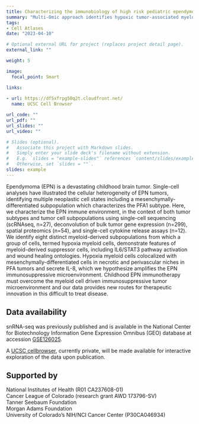 ```yaml
---
title: Characterizing the immunobiology of high risk pediatric ependymoma  
summary: "Multi-Omic approach identifies hypoxic tumor-associated myeloid cells that drive immunobiology of high risk pediatric ependymoma"
tags: 
- Cell Atlases
date: "2023-04-10"

# Optional external URL for project (replaces project detail page).
external_link: ""

weight: 5

image:
  focal_point: Smart

links:
  
- url: https://df5xfrpg50q2t.cloudfront.net/
  name: UCSC Cell Browser 

url_code: ""
url_pdf: ""
url_slides: ""
url_video: ""

# Slides (optional).
#   Associate this project with Markdown slides.
#   Simply enter your slide deck's filename without extension.
#   E.g. `slides = "example-slides"` references `content/slides/example-slides.md`.
#   Otherwise, set `slides = ""`.
slides: example
---
```


Ependymoma (EPN) is a devastating childhood brain tumor. Single-cell analyses have illustrated the cellular heterogeneity of EPN tumors, identifying multiple neoplastic cell states including a mesenchymally-differentiated subpopulation which characterizes the PFA1 subtype.  Here, we characterize the EPN immune environment, in the context of both tumor subtypes and tumor cell subpopulations using single-cell sequencing (scRNAseq, n=27), deconvolution of bulk tumor gene expression (n=299), spatial proteomics (n=54), and single-cell cytokine release assays (n=12). We identify eight distinct myeloid-derived subpopulations from which a group of cells, termed hypoxia myeloid cells, demonstrate features of myeloid-derived suppressor cells, including IL6/STAT3 pathway activation and wound healing ontologies. Hypoxia myeloid cells colocalized with mesenchymally-differentiated cells in necrotic and perivascular niches in PFA tumors and secrete IL-8, which we hypothesize amplifies the EPN immunosuppressive microenvironment. Childhood EPN immunotherapy must overcome the myeloid cell driven immunosuppressive tumor microenvironment and our data provides new routes for therapeutic innovation in this difficult to treat disease.

## Data availability

snRNA-seq was previously published and is available in the National Center for Biotechnology Information Gene Expression Omnibus (GEO) database at accession [GSE126025](https://www.ncbi.nlm.nih.gov/geo/query/acc.cgi?acc=GSE126025).

A [UCSC cellbrowser](https://d3sr7cjisx2u5u.cloudfront.net/), currently private, will be made available for interactive exploration of the data upon publication.

## Supported by

National Institutes of Health (R01 CA237608-01)   
Cancer League of Colorado (research grant AWD 173796-SV)   
Tanner Seebaum Foundation  
Morgan Adams Foundation  
University of Colorado’s NIH/NCI Cancer Center (P30CA046934)  
